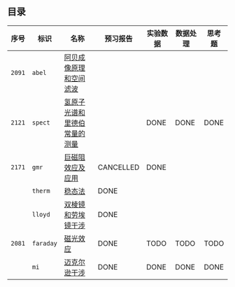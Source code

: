 ## 目录

| 序号   | 标识      | 名称                                          | 预习报告  | 实验数据 | 数据处理 | 思考题 |
| ------ | --------- | --------------------------------------------- | --------- | -------- | -------- | ------ |
| `2091` | `abel`    | [阿贝成像原理和空间滤波](./阿贝成像/)         |           |          |          |        |
| `2121` | `spect`   | [氢原子光谱和里德伯常量的测量](./氢原子光谱/) |           | DONE     | DONE     | DONE   |
| `2171` | `gmr`     | [巨磁阻效应及应用](./巨磁阻效应/)             | CANCELLED | DONE     |          |        |
|        | `therm`   | [稳态法](./稳态法/)                           | DONE      |          |          |        |
|        | `lloyd`   | [双棱镜和劳埃镜干涉](./双棱镜和劳埃镜干涉/)   | DONE      |          |          |        |
| `2081` | `faraday` | [磁光效应](./磁光效应/)                       | DONE      | TODO     | TODO     | TODO   |
|        | `mi`      | [迈克尔逊干涉](./迈克尔逊干涉/)               | DONE      | DONE     | DONE     | DONE   |
